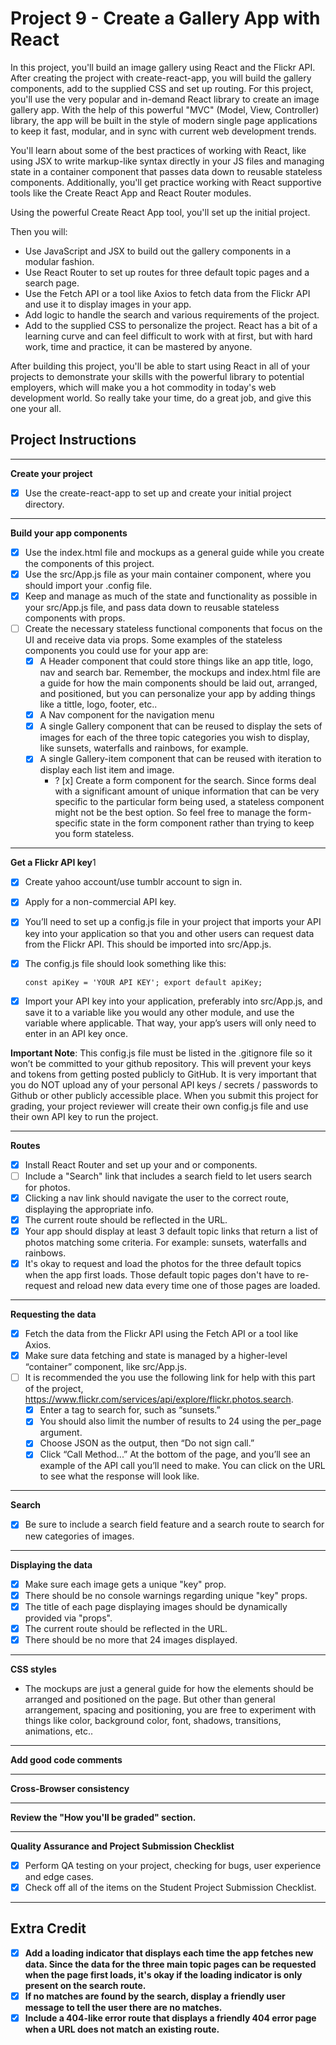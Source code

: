 # Project 9 - Create a Gallery App with React

In this project, you'll build an image gallery using React and the Flickr API. After creating the project with create-react-app, you will build the gallery components, add to the supplied CSS and set up routing. For this project, you'll use the very popular and in-demand React library to create an image gallery app. With the help of this powerful "MVC" (Model, View, Controller) library, the app will be built in the style of modern single page applications to keep it fast, modular, and in sync with current web development trends.

You'll learn about some of the best practices of working with React, like using JSX to write markup-like syntax directly in your JS files and managing state in a container component that passes data down to reusable stateless components. Additionally, you'll get practice working with React supportive tools like the Create React App and React Router modules.
  
Using the powerful Create React App tool, you'll set up the initial project. 

Then you will:  

- Use JavaScript and JSX to build out the gallery components in a modular fashion. 
- Use React Router to set up routes for three default topic pages and a search page. 
- Use the Fetch API or a tool like Axios to fetch data from the Flickr API and use it to display images in your app. 
- Add logic to handle the search and various requirements of the project. 
- Add to the supplied CSS to personalize the project. React has a bit of a learning curve and can feel difficult to work with at first, but with hard work, time and practice, it can be mastered by anyone.

After building this project, you'll be able to start using React in all of your projects to demonstrate your skills with the powerful library to potential employers, which will make you a hot commodity in today's web development world. So really take your time, do a great job, and give this one your all.

## Project Instructions

---

**Create your project**

- [x] Use the create-react-app to set up and create your initial project directory.

---

**Build your app components**

- [x] Use the index.html file and mockups as a general guide while you create the components of this project.
- [x] Use the src/App.js file as your main container component, where you should import your .config file.
- [x] Keep and manage as much of the state and functionality as possible in your src/App.js file, and pass data down to reusable stateless components with props.
- [ ] Create the necessary stateless functional components that focus on the UI and receive data via props. Some examples of the stateless components you could use for your app are:
    - [x] A Header component that could store things like an app title, logo, nav and search bar. Remember, the mockups and index.html file are a guide for how the main components should be laid out, arranged, and positioned, but you can personalize your app by adding things like a tittle, logo, footer, etc..
    - [x] A Nav component for the navigation menu
    - [x] A single Gallery component that can be reused to display the sets of images for each of the three topic categories you wish to display, like sunsets, waterfalls and rainbows, for example.
    - [x] A single Gallery-item component that can be reused with iteration to display each list item and image.
        - ? [x] Create a form component for the search. Since forms deal with a significant amount of unique information that can be very specific to the particular form being used, a stateless component might not be the best option. So feel free to manage the form-specific state in the form component rather than trying to keep you form stateless.

---

**Get a Flickr API key**1

- [x] Create yahoo account/use tumblr account to sign in.
- [x] Apply for a non-commercial API key.
- [x] You’ll need to set up a config.js file in your project that imports your API key into your application so that you and other users can request data from the Flickr API. This should be imported into src/App.js.
- [x] The config.js file should look something like this:

    `const apiKey = 'YOUR API KEY';
    export default apiKey;`
    
- [x] Import your API key into your application, preferably into src/App.js, and save it to a variable like you would any other module, and use the variable where applicable. That way, your app’s users will only need to enter in an API key once.

**Important Note**: This config.js file must be listed in the .gitignore file so it won’t be committed to your github repository. This will prevent your keys and tokens from getting posted publicly to GitHub. It is very important that you do NOT upload any of your personal API keys / secrets / passwords to Github or other publicly accessible place. When you submit this project for grading, your project reviewer will create their own config.js file and use their own API key to run the project.

---

**Routes**

- [x] Install React Router and set up your <Route> and <Link> or <NavLink> components.
- [ ] Include a "Search" link that includes a search field to let users search for photos.
- [x] Clicking a nav link should navigate the user to the correct route, displaying the appropriate info.
- [x] The current route should be reflected in the URL.
- [x] Your app should display at least 3 default topic links that return a list of photos matching some criteria. For example: sunsets, waterfalls and rainbows.
- [x] It's okay to request and load the photos for the three default topics when the app first loads. Those default topic pages don't have to re-request and reload new data every time one of those pages are loaded.

---

**Requesting the data**
- [x] Fetch the data from the Flickr API using the Fetch API or a tool like Axios.
- [x] Make sure data fetching and state is managed by a higher-level “container” component, like src/App.js.
- [ ] It is recommended the you use the following link for help with this part of the project, https://www.flickr.com/services/api/explore/flickr.photos.search.
    - [x] Enter a tag to search for, such as “sunsets.”
    - [x] You should also limit the number of results to 24 using the per_page argument.
    - [x] Choose JSON as the output, then “Do not sign call.”
    - [x] Click “Call Method...” At the bottom of the page, and you’ll see an example of the API call you’ll need to make. You can click on the URL to see what the response will look like.

---

**Search**

- [x] Be sure to include a search field feature and a search route to search for new categories of images.

---

**Displaying the data**

- [x] Make sure each image gets a unique "key" prop.
- [x] There should be no console warnings regarding unique "key" props.
- [x] The title of each page displaying images should be dynamically provided via "props".
- [x] The current route should be reflected in the URL.
- [x] There should be no more that 24 images displayed.

---

**CSS styles**

- The mockups are just a general guide for how the elements should be arranged and positioned on the page. But other than general arrangement, spacing and positioning, you are free to experiment with things like color, background color, font, shadows, transitions, animations, etc..

---

**Add good code comments**

---

**Cross-Browser consistency**

---

**Review the "How you'll be graded" section.**

---

**Quality Assurance and Project Submission Checklist**

- [x] Perform QA testing on your project, checking for bugs, user experience and edge cases.
- [x] Check off all of the items on the Student Project Submission Checklist.

---

## Extra Credit

- [x] **Add a loading indicator that displays each time the app fetches new data. Since the data for the three main topic pages can be requested when the page first loads, it's okay if the loading indicator is only present on the search route.**
- [x] **If no matches are found by the search, display a friendly user message to tell the user there are no matches.**
- [x] **Include a 404-like error route that displays a friendly 404 error page when a URL does not match an existing route.**
